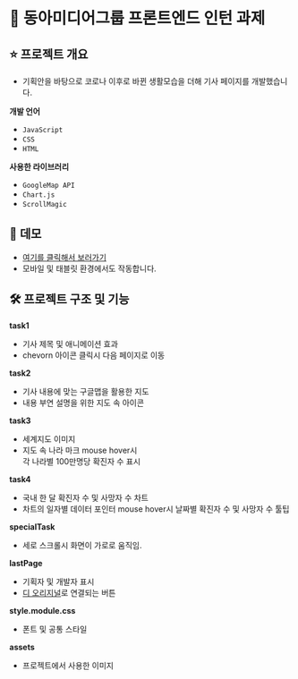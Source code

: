# 🙋 동아미디어그룹 프론트엔드 인턴 과제

## ⭐️ 프로젝트 개요

- 기획안을 바탕으로 코로나 이후로 바뀐 생활모습을 더해 기사 페이지를 개발했습니다.

**개발 언어**

- `JavaScript`
- `CSS`
- `HTML`

**사용한 라이브러리**

- `GoogleMap API`
- `Chart.js`
- `ScrollMagic`

## 🏃 데모

- [여기를 클릭해서 보러가기](https://inspiring-mestorf-b33ef3.netlify.app/)
- 모바일 및 태블릿 환경에서도 작동합니다.

## 🛠 프로젝트 구조 및 기능

**task1**

- 기사 제목 및 애니메이션 효과
- chevorn 아이콘 클릭시 다음 페이지로 이동

**task2**

- 기사 내용에 맞는 구글맵을 활용한 지도
- 내용 부연 설명을 위한 지도 속 아이콘

**task3**

- 세계지도 이미지
- 지도 속 나라 마크 mouse hover시  
  각 나라별 100만명당 확진자 수 표시

**task4**

- 국내 한 달 확진자 수 및 사망자 수 차트
- 차트의 일자별 데이터 포인터 mouse hover시 날짜별 확진자 수 및 사망자 수 툴팁

**specialTask**

- 세로 스크롤시 화면이 가로로 움직임.

**lastPage**

- 기획자 및 개발자 표시
- [디 오리지널](https://original.donga.com/)로 연결되는 버튼

**style.module.css**

- 폰트 및 공통 스타일

**assets**

- 프로젝트에서 사용한 이미지


